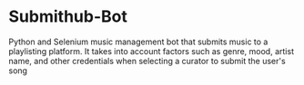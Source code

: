 # Submithub-Bot
Python and Selenium music management bot that submits music to a playlisting platform. It takes into account factors such as genre, mood, artist name, and other credentials when selecting a curator to submit the user's song
